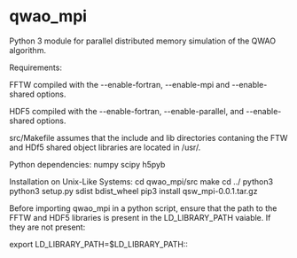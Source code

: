# qwao_mpi
Python 3 module for parallel distributed memory simulation of the QWAO algorithm.

Requirements:

FFTW compiled with the --enable-fortran, --enable-mpi and --enable-shared options.

HDF5 compiled with the --enable-fortran, --enable-parallel, and --enable-shared options.

src/Makefile assumes that the include and lib directories contaning the FTW and HDf5 shared object libraries are located in /usr/.

Python dependencies:
numpy
scipy
h5pyb

Installation on Unix-Like Systems:
cd qwao_mpi/src
make
cd ../
python3 
python3 setup.py sdist bdist_wheel
pip3 install qsw_mpi-0.0.1.tar.gz

Before importing qwao_mpi in a python script, ensure that the path to the FFTW and HDF5 libraries is present in the LD_LIBRARY_PATH vaiable. If they are not present:

export LD_LIBRARY_PATH=$LD_LIBRARY_PATH:<path to HDF5 lib>:<path to FFTW lib>

